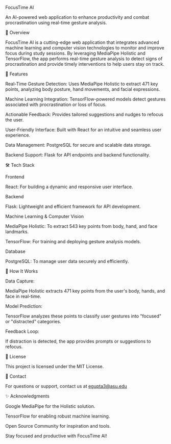 FocusTime AI

An AI-powered web application to enhance productivity and combat procrastination using real-time gesture analysis.

📌 Overview

FocusTime AI is a cutting-edge web application that integrates advanced machine learning and computer vision technologies to monitor and improve focus during study sessions. By leveraging MediaPipe Holistic and TensorFlow, the app performs real-time gesture analysis to detect signs of procrastination and provide timely interventions to help users stay on track.

🌟 Features

Real-Time Gesture Detection: Uses MediaPipe Holistic to extract 471 key points, analyzing body posture, hand movements, and facial expressions.

Machine Learning Integration: TensorFlow-powered models detect gestures associated with procrastination or loss of focus.

Actionable Feedback: Provides tailored suggestions and nudges to refocus the user.

User-Friendly Interface: Built with React for an intuitive and seamless user experience.

Data Management: PostgreSQL for secure and scalable data storage.

Backend Support: Flask for API endpoints and backend functionality.

🛠️ Tech Stack

Frontend

React: For building a dynamic and responsive user interface.

Backend

Flask: Lightweight and efficient framework for API development.

Machine Learning & Computer Vision

MediaPipe Holistic: To extract 543 key points from body, hand, and face landmarks.

TensorFlow: For training and deploying gesture analysis models.

Database

PostgreSQL: To manage user data securely and efficiently.


🧠 How It Works

Data Capture:

MediaPipe Holistic extracts 471 key points from the user's body, hands, and face in real-time.

Model Prediction:

TensorFlow analyzes these points to classify user gestures into "focused" or "distracted" categories.

Feedback Loop:

If distraction is detected, the app provides prompts or suggestions to refocus.


📜 License

This project is licensed under the MIT License.

📧 Contact

For questions or support, contact us at egupta3@asu.edu

✨ Acknowledgments

Google MediaPipe for the Holistic solution.

TensorFlow for enabling robust machine learning.

Open Source Community for inspiration and tools.

Stay focused and productive with FocusTime AI!

